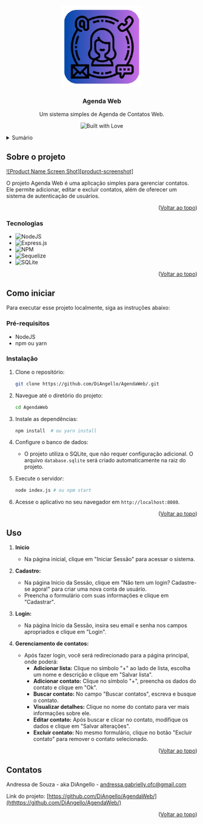 <a id="readme-top"></a>
<!-- PROJECT LOGO -->
<br />
<div align="center">
  <a href="https://github.com/DiAngello/AgendaWeb">
    <img src="src/views/assets/logo.png" alt="Logo" >
  </a>

  <h3 align="center">Agenda Web</h3>

  <p align="center">
    Um sistema simples de Agenda de Contatos Web.
    <br /></p>
</div>
 
<p align="center">
  <img src="https://forthebadge.com/images/badges/built-with-love.png" alt="Built with Love">
</p>
<!-- TABLE OF CONTENTS -->
<details>
  <summary>Sumário</summary>
  <ol>
    <li>
      <a href="#about-the-project">Sobre o projeto</a>
      <ul>
        <li><a href="#built-with">Tecnologias</a></li>
      </ul>
    </li>
    <li>
      <a href="#getting-started">Como iniciar</a>
      <ul>
        <li><a href="#prerequisites">Pré-requisitos</a></li>
        <li><a href="#installation">Instalação</a></li>
      </ul>
    </li>
    <li><a href="#usage">Uso</a></li>
    <li><a href="#contact">Contatos</a></li>
  </ol>
</details>

<!-- ABOUT THE PROJECT -->
## Sobre o projeto

[![Product Name Screen Shot][product-screenshot]](https://example.com)

O projeto Agenda Web é uma aplicação simples para gerenciar contatos. Ele permite adicionar, editar e excluir contatos, além de oferecer um sistema de autenticação de usuários.

<p align="right">(<a href="#readme-top">Voltar ao topo</a>)</p>

<!-- BUILT WITH -->
### Tecnologias

* ![NodeJS](https://img.shields.io/badge/node.js-6DA55F?style=for-the-badge&logo=node.js&logoColor=white)
* ![Express.js](https://img.shields.io/badge/express.js-%23404d59.svg?style=for-the-badge&logo=express&logoColor=%2361DAFB)
* ![NPM](https://img.shields.io/badge/NPM-%23CB3837.svg?style=for-the-badge&logo=npm&logoColor=white)
* ![Sequelize](https://img.shields.io/badge/Sequelize-52B0E7?style=for-the-badge&logo=Sequelize&logoColor=white)
* ![SQLite](https://img.shields.io/badge/sqlite-%2307405e.svg?style=for-the-badge&logo=sqlite&logoColor=white)

<p align="right">(<a href="#readme-top">Voltar ao topo</a>)</p>

<!-- GETTING STARTED -->
## Como iniciar

Para executar esse projeto localmente, siga as instruções abaixo:

### Pré-requisitos

* NodeJS
* npm ou yarn

### Instalação

1. Clone o repositório:
   ```sh
   git clone https://github.com/DiAngello/AgendaWeb/.git
   ```
   
2.  Navegue até o diretório do projeto:
    ```sh
    cd AgendaWeb
    ```
    
3.  Instale as dependências:
    ```sh
    npm install  # ou yarn install
    ```
4.  Configure o banco de dados:
    - O projeto utiliza o SQLite, que não requer configuração adicional. O arquivo `database.sqlite` será criado automaticamente na raiz do projeto.
      
5.  Execute o servidor:
    ```sh
    node index.js # ou npm start
    ```
    
6.  Acesse o aplicativo no seu navegador em `http://localhost:8080`.

<p align="right">(<a href="#readme-top">Voltar ao topo</a>)</p>

<!-- USAGE EXAMPLES -->
## Uso

1. **Inicio**
   - Na página inicial, clique em "Iniciar Sessão" para acessar o sistema.
     
2. **Cadastro:**
   - Na página Inicio da Sessão, clique em "Não tem um login? Cadastre-se agora!" para criar uma nova conta de usuário.
   - Preencha o formulário com suas informações e clique em "Cadastrar".

3. **Login:**
   - Na página Inicio da Sessão, insira seu email e senha nos campos apropriados e clique em "Login".

4. **Gerenciamento de contatos:**
   - Após fazer login, você será redirecionado para a página principal, onde poderá:
     - **Adicionar lista:** Clique no símbolo "+" ao lado de lista, escolha um nome e descrição e clique em "Salvar lista".
     - **Adicionar contato:** Clique no símbolo "+", preencha os dados do contato e clique em "Ok".
     - **Buscar contato:** No campo "Buscar contatos", escreva e busque o contato.
     - **Visualizar detalhes:** Clique no nome do contato para ver mais informações sobre ele.
     - **Editar contato:** Após buscar e clicar no contato, modifique os dados e clique em "Salvar alterações".
     - **Excluir contato:** No mesmo formulário, clique no botão "Excluir contato" para remover o contato selecionado.
    
<p align="right">(<a href="#readme-top">Voltar ao topo</a>)</p>

<!-- CONTACT -->
## Contatos

Andressa de Souza - aka DiAngello - andressa.gabrielly.ofc@gmail.com

Link do projeto: [https://github.com/DiAngello/AgendaWeb/](hthttps://github.com/DiAngello/AgendaWeb/)

<p align="right">(<a href="#readme-top">Voltar ao topo</a>)</p>
